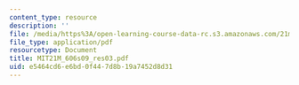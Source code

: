 ```yaml
---
content_type: resource
description: ''
file: /media/https%3A/open-learning-course-data-rc.s3.amazonaws.com/21m-606-introduction-to-stagecraft-spring-2009/e5464cd6e6bd0f447d8b19a7452d8d31_MIT21M_606s09_res03.pdf
file_type: application/pdf
resourcetype: Document
title: MIT21M_606s09_res03.pdf
uid: e5464cd6-e6bd-0f44-7d8b-19a7452d8d31
---
```

